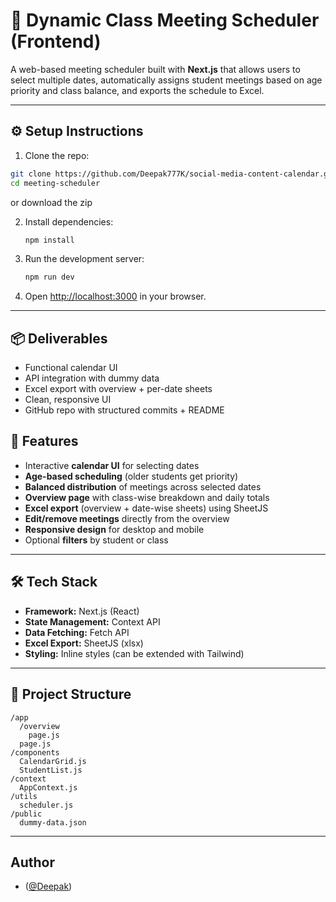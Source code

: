 # 📅 Dynamic Class Meeting Scheduler (Frontend)

A web-based meeting scheduler built with **Next.js** that allows users to select multiple dates, automatically assigns student meetings based on age priority and class balance, and exports the schedule to Excel.

---

## ⚙️ Setup Instructions
1. Clone the repo:
```bash
git clone https://github.com/Deepak777K/social-media-content-calendar.git
cd meeting-scheduler
```

or download the zip

2. Install dependencies:
   ```bash
   npm install
   ```
3. Run the development server:
   ```bash
   npm run dev
   ```
4. Open [http://localhost:3000](http://localhost:3000) in your browser.

---

## 📦 Deliverables
- Functional calendar UI
- API integration with dummy data
- Excel export with overview + per-date sheets
- Clean, responsive UI
- GitHub repo with structured commits + README

## 🚀 Features
- Interactive **calendar UI** for selecting dates
- **Age-based scheduling** (older students get priority)
- **Balanced distribution** of meetings across selected dates
- **Overview page** with class-wise breakdown and daily totals
- **Excel export** (overview + date-wise sheets) using SheetJS
- **Edit/remove meetings** directly from the overview
- **Responsive design** for desktop and mobile
- Optional **filters** by student or class

---

## 🛠️ Tech Stack
- **Framework:** Next.js (React)
- **State Management:** Context API
- **Data Fetching:** Fetch API
- **Excel Export:** SheetJS (xlsx)
- **Styling:** Inline styles (can be extended with Tailwind)

---

## 📂 Project Structure
```
/app
  /overview
    page.js
  page.js
/components
  CalendarGrid.js
  StudentList.js
/context
  AppContext.js
/utils
  scheduler.js
/public
  dummy-data.json
```

---

## Author
- ([@Deepak](https://github.com/Deepak777K))
